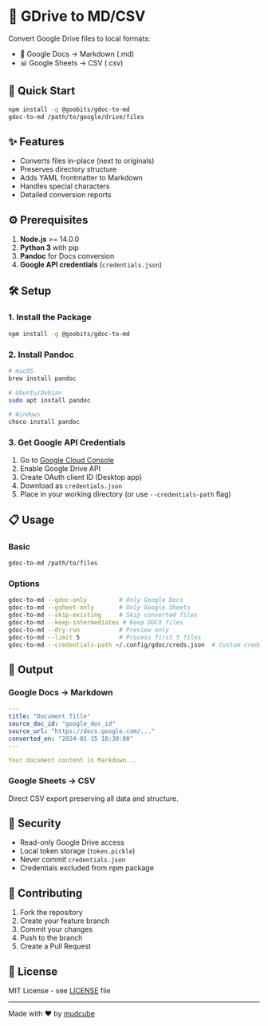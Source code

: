 # 🔄 GDrive to MD/CSV

Convert Google Drive files to local formats:
- 📝 Google Docs → Markdown (.md)
- 📊 Google Sheets → CSV (.csv)

## 🚀 Quick Start

```bash
npm install -g @goobits/gdoc-to-md
gdoc-to-md /path/to/google/drive/files
```

## ✨ Features

- Converts files in-place (next to originals)
- Preserves directory structure
- Adds YAML frontmatter to Markdown
- Handles special characters
- Detailed conversion reports

## ⚙️ Prerequisites

1. **Node.js** >= 14.0.0
2. **Python 3** with pip
3. **Pandoc** for Docs conversion
4. **Google API credentials** (`credentials.json`)

## 🛠️ Setup

### 1. Install the Package

```bash
npm install -g @goobits/gdoc-to-md
```

### 2. Install Pandoc

```bash
# macOS
brew install pandoc

# Ubuntu/Debian
sudo apt install pandoc

# Windows
choco install pandoc
```

### 3. Get Google API Credentials

1. Go to [Google Cloud Console](https://console.cloud.google.com/)
2. Enable Google Drive API
3. Create OAuth client ID (Desktop app)
4. Download as `credentials.json`
5. Place in your working directory (or use `--credentials-path` flag)

## 📋 Usage

### Basic

```bash
gdoc-to-md /path/to/files
```

### Options

```bash
gdoc-to-md --gdoc-only         # Only Google Docs
gdoc-to-md --gsheet-only       # Only Google Sheets
gdoc-to-md --skip-existing     # Skip converted files
gdoc-to-md --keep-intermediates # Keep DOCX files
gdoc-to-md --dry-run           # Preview only
gdoc-to-md --limit 5           # Process first 5 files
gdoc-to-md --credentials-path ~/.config/gdoc/creds.json  # Custom credentials path
```

## 📂 Output

### Google Docs → Markdown

```yaml
---
title: "Document Title"
source_doc_id: "google_doc_id"
source_url: "https://docs.google.com/..."
converted_on: "2024-01-15 10:30:00"
---

Your document content in Markdown...
```

### Google Sheets → CSV

Direct CSV export preserving all data and structure.

## 🔐 Security

- Read-only Google Drive access
- Local token storage (`token.pickle`)
- Never commit `credentials.json`
- Credentials excluded from npm package

## 🤝 Contributing

1. Fork the repository
2. Create your feature branch
3. Commit your changes
4. Push to the branch
5. Create a Pull Request

## 📄 License

MIT License - see [LICENSE](LICENSE) file

---

Made with ❤️ by [mudcube](https://github.com/mudcube)